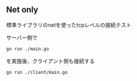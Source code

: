 ## Net only
標準ライブラリのnetを使ったtcpレベルの接続テスト

サーバー側で
``` bash
go run ./main.go
```
を実施後、クライアント側も接続する
``` bash
go run ./client/main.go
```